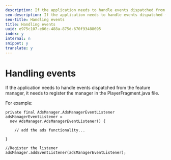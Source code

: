 ```yaml
---
description: If the application needs to handle events dispatched from the feature manager, it needs to register the manager in the PlayerFragment.java file.
seo-description: If the application needs to handle events dispatched from the feature manager, it needs to register the manager in the PlayerFragment.java file.
seo-title: Handling events
title: Handling events
uuid: e975c107-e86c-488a-875d-670f93488695
index: y
internal: n
snippet: y
translate: y
---
```


# Handling events

If the application needs to handle events dispatched from the feature manager, it needs to register the manager in the PlayerFragment.java file.

For example: 

```
private final AdsManager.AdsManagerEventListener adsManagerEventListener =  
  new AdsManager.AdsManagerEventListener() { 
 
    // add the ads functionality... 
 
} 
 
//Register the listener 
adsManager.addEventListener(adsManagerEventListener);
```
